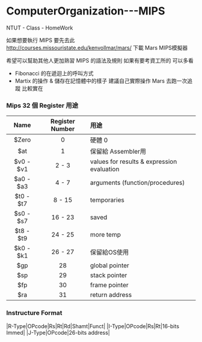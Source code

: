 # ComputerOrganization---MIPS
NTUT - Class - HomeWork

如果想要執行 MIPS 要先去此 http://courses.missouristate.edu/kenvollmar/mars/ 
下載 Mars MIPS模擬器

希望可以幫助其他人更加熟習 MIPS 的語法及規則
如果有要考資工所的 可以多看 
  - Fibonacci 的在遞迴上的呼叫方式
  - Martix 的操作 & 儲存在記憶體中的樣子
建議自己實際操作 Mars 去跑一次追蹤 比較實在 

### Mips 32 個 Register 用途
|Name     |Register Number | 用途           |
|:-------:|:--------------:|:---------------|
|$Zero    |0               |硬體 0 |
|$at      |1               |保留給 Assembler用|
|$v0 - $v1|2 - 3           |values for results & expression evaluation|
|$a0 - $a3|4 - 7           |arguments (function/procedures)|
|$t0 - $t7|8 - 15          |temporaries| 
|$s0 - $s7|16 - 23         |saved|
|$t8 - $t9|24 - 25         |more temp|
|$k0 - $k1|26 - 27         |保留給OS使用|
|$gp      |28              |global pointer|
|$sp      |29              |stack pointer|
|$fp      |30              |frame pointer|
|$ra      |31              |return address|

### Instructure Format
|R-Type|OPcode|Rs|Rt|Rd|Shamt|Funct|
|I-Type|OPcode|Rs|Rt|16-bits Immed|
|J-Type|OPcode|26-bits address|
